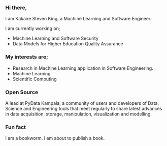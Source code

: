 ### Hi there,
I am Kakaire Steven King, a Machine Learning and Software Engineer.

I am currently working on;
- Machine Learning and Software Security
- Data Models for Higher Education Quality Assurance

### My interests are;
- Research in Machine Learning application in Software Engineering.
- Machine Learning
- Scientific Computing

### Open Source
A lead at PyData Kampala, a community of users and developers of Data, Science and Engineering tools that meet regularly to share latest advances in data acquisition,
storage, manipulation, visualization and modelling.

### Fun fact
I am a bookworm. I am about to publish a book. 
